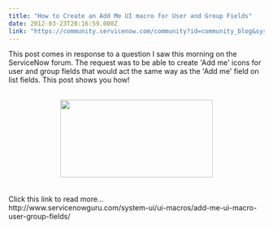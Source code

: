 ```yaml
---
title: "How to Create an Add Me UI macro for User and Group Fields"
date: 2012-03-23T20:16:59.000Z
link: "https://community.servicenow.com/community?id=community_blog&sys_id=a96eeeaddbd0dbc01dcaf3231f961955"
---
```

<p>This post comes in response to a question I saw this morning on the ServiceNow forum. The request was to be able to create 'Add me' icons for user and group fields that would act the same way as the 'Add me' field on list fields. This post shows you how!<br /><br /><center><a href="http://www.servicenowguru.com/system-ui/ui-macros/add-me-ui-macro-user-group-fields/"><img src="http://www.servicenowguru.com/wp-content/uploads/2012/03/AddMeUIMacro-300x153.jpg" alt="" title="AddMeUIMacro" width="300" height="153" class="aligncenter size-medium wp-image-4342" /></a></center><br /><br />Click this link to read more...<br />http://www.servicenowguru.com/system-ui/ui-macros/add-me-ui-macro-user-group-fields/<br /><!--break--></p>